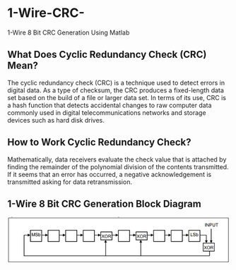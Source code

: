 # 1-Wire-CRC-
1-Wire 8 Bit CRC Generation Using Matlab


## What Does Cyclic Redundancy Check (CRC) Mean?
The cyclic redundancy check (CRC) is a technique used to detect errors in digital data. As a type of checksum, the CRC produces a fixed-length data set based on the build of a file or larger data set. In terms of its use, CRC is a hash function that detects accidental changes to raw computer data commonly used in digital telecommunications networks and storage devices such as hard disk drives.

## How to Work Cyclic Redundancy Check?

Mathematically, data receivers evaluate the check value that is attached by finding the remainder of the polynomial division of the contents transmitted. If it seems that an error has occurred, a negative acknowledgement is transmitted asking for data retransmission.

## 1-Wire 8 Bit CRC Generation Block Diagram 

![Block Diagram](https://github.com/ugurbayezit/1-Wire-CRC-/blob/main/CRC.PNG)
